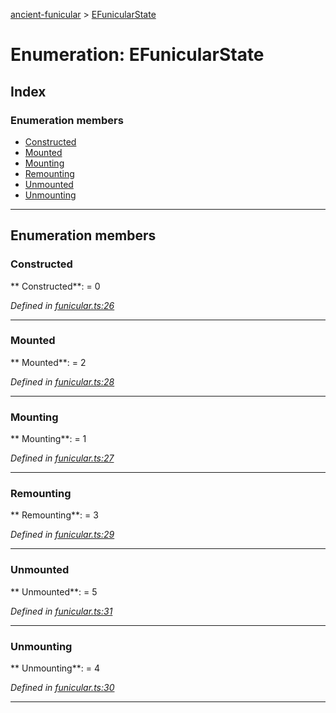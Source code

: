 [ancient-funicular](../README.md) > [EFunicularState](../enums/efunicularstate.md)



# Enumeration: EFunicularState

## Index

### Enumeration members

* [Constructed](efunicularstate.md#constructed)
* [Mounted](efunicularstate.md#mounted)
* [Mounting](efunicularstate.md#mounting)
* [Remounting](efunicularstate.md#remounting)
* [Unmounted](efunicularstate.md#unmounted)
* [Unmounting](efunicularstate.md#unmounting)



---
## Enumeration members
<a id="constructed"></a>

###  Constructed

** Constructed**:    = 0

*Defined in [funicular.ts:26](https://github.com/AncientSouls/Funicular/blob/f6e6291/src/lib/funicular.ts#L26)*





___

<a id="mounted"></a>

###  Mounted

** Mounted**:    = 2

*Defined in [funicular.ts:28](https://github.com/AncientSouls/Funicular/blob/f6e6291/src/lib/funicular.ts#L28)*





___

<a id="mounting"></a>

###  Mounting

** Mounting**:    = 1

*Defined in [funicular.ts:27](https://github.com/AncientSouls/Funicular/blob/f6e6291/src/lib/funicular.ts#L27)*





___

<a id="remounting"></a>

###  Remounting

** Remounting**:    = 3

*Defined in [funicular.ts:29](https://github.com/AncientSouls/Funicular/blob/f6e6291/src/lib/funicular.ts#L29)*





___

<a id="unmounted"></a>

###  Unmounted

** Unmounted**:    = 5

*Defined in [funicular.ts:31](https://github.com/AncientSouls/Funicular/blob/f6e6291/src/lib/funicular.ts#L31)*





___

<a id="unmounting"></a>

###  Unmounting

** Unmounting**:    = 4

*Defined in [funicular.ts:30](https://github.com/AncientSouls/Funicular/blob/f6e6291/src/lib/funicular.ts#L30)*





___


